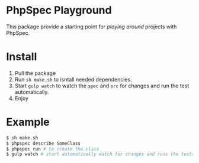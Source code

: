 PhpSpec Playground
==================

This package provide a starting point for *playing around* projects with PhpSpec.

# Install

1. Pull the package
2. Run `sh make.sh` to isntall needed dependencies.
4. Start `gulp watch` to watch the `spec` and `src` for changes and run the test automatically.
5. Enjoy

# Example

```bash
$ sh make.sh
$ phpspec describe SomeClass
$ phpspec run # to create the class
$ gulp watch # start automatically watch for changes and runs the tests.
```